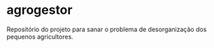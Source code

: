# agrogestor
Repositório do projeto para sanar o problema de desorganização dos pequenos agricultores.
